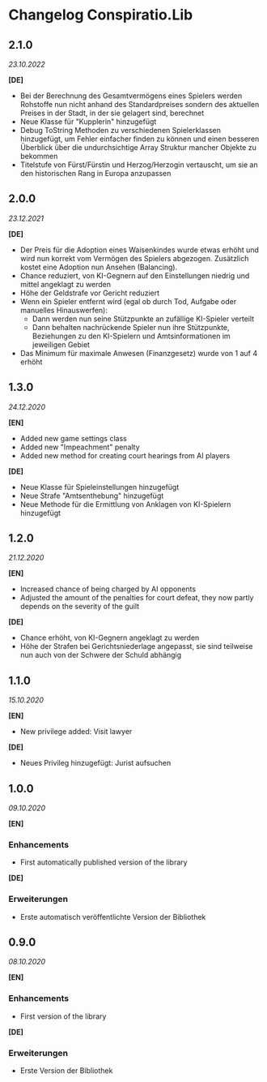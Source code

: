 # Changelog Conspiratio.Lib

## 2.1.0

_23.10.2022_

**[DE]**
- Bei der Berechnung des Gesamtvermögens eines Spielers werden Rohstoffe nun nicht anhand des Standardpreises sondern des aktuellen Preises in der Stadt, in der sie gelagert sind, berechnet
- Neue Klasse für "Kupplerin" hinzugefügt
- Debug ToString Methoden zu verschiedenen Spielerklassen hinzugefügt, um Fehler einfacher finden zu können und einen besseren Überblick über die undurchsichtige Array Struktur mancher Objekte zu bekommen
- Titelstufe von Fürst/Fürstin und Herzog/Herzogin vertauscht, um sie an den historischen Rang in Europa anzupassen

## 2.0.0

_23.12.2021_

**[DE]**
- Der Preis für die Adoption eines Waisenkindes wurde etwas erhöht und wird nun korrekt vom Vermögen des Spielers abgezogen. Zusätzlich kostet eine Adoption nun Ansehen (Balancing).
- Chance reduziert, von KI-Gegnern auf den Einstellungen niedrig und mittel angeklagt zu werden
- Höhe der Geldstrafe vor Gericht reduziert
- Wenn ein Spieler entfernt wird (egal ob durch Tod, Aufgabe oder manuelles Hinauswerfen):
  - Dann werden nun seine Stützpunkte an zufällige KI-Spieler verteilt
  - Dann behalten nachrückende Spieler nun ihre Stützpunkte, Beziehungen zu den KI-Spielern und Amtsinformationen im jeweiligen Gebiet
- Das Minimum für maximale Anwesen (Finanzgesetz) wurde von 1 auf 4 erhöht

## 1.3.0

_24.12.2020_

**[EN]**
- Added new game settings class
- Added new "Impeachment" penalty
- Added new method for creating court hearings from AI players

**[DE]**
- Neue Klasse für Spieleinstellungen hinzugefügt
- Neue Strafe "Amtsenthebung" hinzugefügt
- Neue Methode für die Ermittlung von Anklagen von KI-Spielern hinzugefügt

## 1.2.0

_21.12.2020_

**[EN]**
- Increased chance of being charged by AI opponents
- Adjusted the amount of the penalties for court defeat, they now partly depends on the severity of the guilt

**[DE]**
- Chance erhöht, von KI-Gegnern angeklagt zu werden
- Höhe der Strafen bei Gerichtsniederlage angepasst, sie sind teilweise nun auch von der Schwere der Schuld abhängig

## 1.1.0

_15.10.2020_

**[EN]**
- New privilege added: Visit lawyer

**[DE]**
- Neues Privileg hinzugefügt: Jurist aufsuchen

## 1.0.0

_09.10.2020_

**[EN]**
### Enhancements
- First automatically published version of the library

**[DE]**
### Erweiterungen
- Erste automatisch veröffentlichte Version der Bibliothek

## 0.9.0

_08.10.2020_

**[EN]**
### Enhancements
- First version of the library

**[DE]**
### Erweiterungen
- Erste Version der Bibliothek
